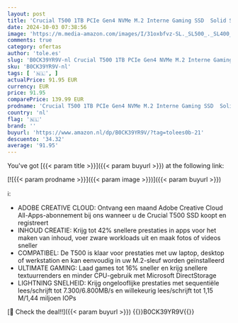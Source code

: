 ```yaml
---
layout: post
title: 'Crucial T500 1TB PCIe Gen4 NVMe M.2 Interne Gaming SSD  Solid State Drive   Tot 7300MB/s  Compatibel met Laptop en Desktop  Microsoft DirectStorage - CT1000T500SSD8'
date: 2024-10-03 07:38:56
image: 'https://m.media-amazon.com/images/I/31oxbfvz-SL._SL500_._SL400_.jpg'
comments: true
category: ofertas
author: 'tole.es'
slug: 'B0CK39YR9V-nl Crucial T500 1TB PCIe Gen4 NVMe M.2 Interne Gaming SSD...'
sku: 'B0CK39YR9V-nl'
tags: [ '🇳🇱', ]
actualPrice: 91.95 EUR
currency: EUR
price: 91.95
comparePrice: 139.99 EUR
prodname: 'Crucial T500 1TB PCIe Gen4 NVMe M.2 Interne Gaming SSD  Solid State Drive   Tot 7300MB/s  Compatibel met Laptop en Desktop  Microsoft DirectStorage - CT1000T500SSD8'
country: 'nl'
flag: '🇳🇱'
brand: ''
buyurl: 'https://www.amazon.nl/dp/B0CK39YR9V/?tag=tolees0b-21'
descuento: '34.32'
average: '91.95'
---
```


You've got [{{< param title >}}]({{< param buyurl >}}) at the following link:

[![{{< param prodname >}}]({{< param image >}})]({{< param buyurl >}})

ℹ️:

- ADOBE CREATIVE CLOUD: Ontvang een maand Adobe Creative Cloud All-Apps-abonnement bij ons wanneer u de Crucial T500 SSD koopt en registreert
- INHOUD CREATIE: Krijg tot 42% snellere prestaties in apps voor het maken van inhoud, voer zware workloads uit en maak fotos of videos sneller
- COMPATIBEL: De T500 is klaar voor prestaties met uw laptop, desktop of werkstation en kan eenvoudig in uw M.2-sleuf worden geïnstalleerd
- ULTIMATE GAMING: Laad games tot 16% sneller en krijg snellere textuurrenders en minder CPU-gebruik met Microsoft DirectStorage
- LIGHTNING SNELHEID: Krijg ongelooflijke prestaties met sequentiële lees/schrijft tot 7.300/6.800MB/s en willekeurig lees/schrijft tot 1,15 M/1,44 miljoen IOPs

[🛒 Check the deal!!]({{< param buyurl >}})
{{<world>}}B0CK39YR9V{{</world>}}
